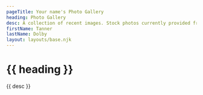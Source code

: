 ```yaml
---
pageTitle: Your name's Photo Gallery
heading: Photo Gallery
desc: A collection of recent images. Stock photos currently provided from Pexels. Add or remove images from the grid and customize your own image gallery!
firstName: Tanner
lastName: Dolby
layout: layouts/base.njk
---
```


# {{ heading }}
{{ desc }}